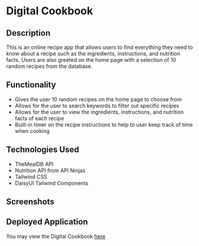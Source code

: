 # Digital Cookbook

## Description
This is an online recipe app that allows users to find everything they need to know about a recipe such as the ingredients, instructions, and nutrition facts.
Users are also greeted on the home page with a selection of 10 random recipes from the database.

## Functionality
- Gives the user 10 random recipes on the home page to choose from
- Allows for the user to search keywords to filter out specific recipes
- Allows for the user to view the ingredients, instructions, and nutrition facts of each recipe
- Built-in timer on the recipe instructions to help to user keep track of time when cooking

## Technologies Used
- TheMealDB API
- Nutrition API from API Ninjas
- Tailwind CSS
- DaisyUI Tailwind Components

## Screenshots

## Deployed Application
You may view the Digital Cookbook [here](https://carechiga.github.io/Easy-Recipe-App/)
